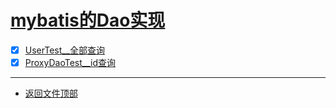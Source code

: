 
# [mybatis的Dao实现](../README.md)

- [x] [UserTest__全部查询](src/test/java/com/cpucode/test/UserTest.java)
- [x] [ProxyDaoTest__id查询](src/test/java/com/cpucode/test/ProxyDaoTest.java)

-----------------

- [返回文件顶部](../README.md)